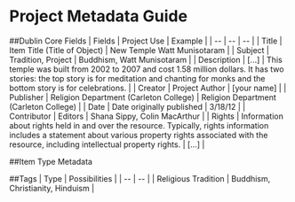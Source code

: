 # Project Metadata Guide
##Dublin Core Fields
| Fields | Project Use | Example |
| -- | -- | -- |
| Title | Item Title (Title of Object) | New Temple Watt Munisotaram |
| Subject | Tradition, Project | Buddhism, Watt Munisotaram |
| Description | [...] | This temple was built from 2002 to 2007 and cost 1.58 million dollars. It has two stories: the top story is for meditation and chanting for monks and the bottom story is for celebrations.  |
| Creator | Project Author | [your name] |
| Publisher | Religion Department (Carleton College) | Religion Department (Carleton College) |
| Date | Date originally published  | 3/18/12 |
| Contributor | Editors | Shana Sippy, Colin MacArthur |
| Rights | Information about rights held in and over the resource. Typically, rights information includes a statement about various property rights associated with the resource, including intellectual property rights. | [...] |

##Item Type Metadata

##Tags
| Type | Possibilities |
| -- | -- |
| Religious Tradition | Buddhism, Christianity, Hinduism |

